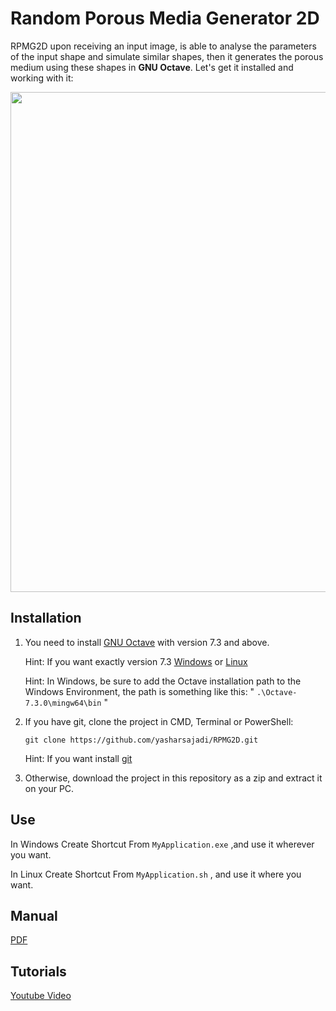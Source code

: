 # Random Porous Media Generator 2D
RPMG2D upon receiving an input image, is able to analyse the parameters of the input shape and simulate similar shapes, then it generates the porous medium using these shapes in **GNU Octave**.
Let's get it installed and working with it:

<p align="center">
  <img src="https://github.com/yasharsajadi/RPMG2D/blob/master/A%20Sample.png" width="800">
</p>


## Installation
1. You need to install [GNU Octave](https://octave.org/download) with version 7.3 and above.
	
	Hint: If you want exactly version 7.3 [Windows](https://ftp.gnu.org/gnu/octave/windows/) or [Linux](https://ftp.gnu.org/gnu/octave/)
	
	Hint: In Windows, be sure to add the Octave installation path to the Windows Environment, the path is something like this:
	" `.\Octave-7.3.0\mingw64\bin` "
2. If you have git, clone the project in CMD, Terminal or PowerShell:
	
	```
	git clone https://github.com/yasharsajadi/RPMG2D.git
	```
	Hint: If you want install [git](https://git-scm.com/downloads)
3. Otherwise, download the project in this repository as a zip and extract it on your PC.

## Use
In Windows
Create Shortcut From `MyApplication.exe` ,and use it wherever you want.

In Linux
Create Shortcut From `MyApplication.sh` , and use it where you want.

## Manual
[PDF](https://github.com/yasharsajadi/RPMG2D/blob/master/RPMG2D/Reference/Manual.pdf)

## Tutorials
[Youtube Video](https://www.youtube.com/watch?v=xuQmXj7S-BA&feature=youtu.be)


